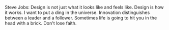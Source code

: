 Steve Jobs:
Design is not just what it looks like and feels like. Design is how it works.
I want to put a ding in the universe.
Innovation distinguishes between a leader and a follower.
Sometimes life is going to hit you in the head with a brick. Don't lose faith.
